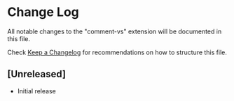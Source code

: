 # Change Log

All notable changes to the "comment-vs" extension will be documented in this file.

Check [Keep a Changelog](http://keepachangelog.com/) for recommendations on how to structure this file.

## [Unreleased]

- Initial release